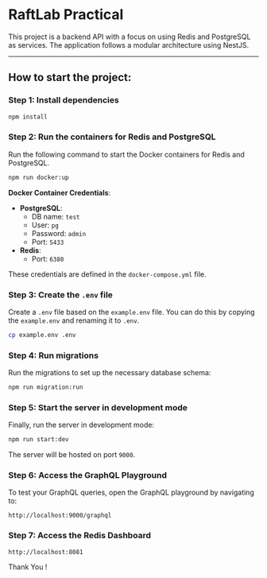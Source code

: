 # RaftLab Practical

This project is a backend API with a focus on using Redis and PostgreSQL as services. The application follows a modular architecture using NestJS.

---

## How to start the project:

### Step 1: Install dependencies

```bash
npm install
```

### Step 2: Run the containers for Redis and PostgreSQL

Run the following command to start the Docker containers for Redis and PostgreSQL.

```bash
npm run docker:up
```

**Docker Container Credentials**:

- **PostgreSQL**:
  - DB name: `test`
  - User: `pg`
  - Password: `admin`
  - Port: `5433`
- **Redis**:
  - Port: `6380`

These credentials are defined in the `docker-compose.yml` file.

### Step 3: Create the `.env` file

Create a `.env` file based on the `example.env` file. You can do this by copying the `example.env` and renaming it to `.env`.

```bash
cp example.env .env
```

### Step 4: Run migrations

Run the migrations to set up the necessary database schema:

```bash
npm run migration:run
```

### Step 5: Start the server in development mode

Finally, run the server in development mode:

```bash
npm run start:dev
```

The server will be hosted on port `9000`.

### Step 6: Access the GraphQL Playground

To test your GraphQL queries, open the GraphQL playground by navigating to:

```
http://localhost:9000/graphql
```

### Step 7: Access the Redis Dashboard

```
http://localhost:8081
```

Thank You !
